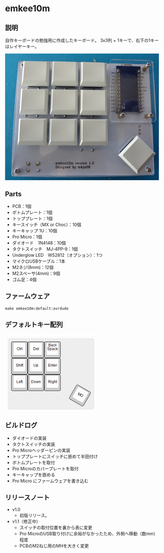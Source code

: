 # emkee10m

## 説明

自作キーボードの勉強用に作成したキーボード。
3x3列 + 1キーで、右下の1キーはレイヤーキー。

![emkee10m.png](images/emkee10m.png)

## Parts

- PCB：1個
- ボトムプレート：1個
- トッププレート：1個
- キースイッチ（MX or Choc）：10個
- キーキャップ 1U：10個
- Pro Micro：1個
- ダイオード　1N4148：10個
- タクトスイッチ　MJ-4PP-9：1個
- Underglow LED　WS2812（オプション）：1つ
- マイクロUSBケーブル：1本
- M2ネジ(8mm)：12個
- M2スペーサ(4mm)：9個
- ゴム足：4個


## ファームウェア


```
make emkee10m:default:avrdude
```


## デフォルトキー配列


![layout.png](images/layout.png)

## ビルドログ

- ダイオードの実装
- タクトスイッチの実装
- Pro Microヘッダーピンの実装
- トッププレートにスイッチに嵌めて半田付け
- ボトムプレートを取付
- Pro Microのカバープレートを取付
- キーキャップを嵌める
- Pro Micro にファームウェアを書き込む



## リリースノート

- v1.0
   - 初版リリース。
- v1.1（修正中）
  - スイッチの取付位置を裏から表に変更
  - Pro MicroのUSB取り付けに余裕がなかったため、外側へ移動（数mm）程度
  - PCBのM2ねじ用のMHを大きく変更

